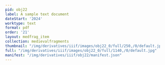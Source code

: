 ```yaml
---
pid: obj22
label: A sample text document
dateStart: '2024'
worktype: text
format: pdf
order: '21'
layout: medfrag_item
collection: medievalfragments
thumbnail: "/img/derivatives/iiif/images/obj22_0/full/250,/0/default.jpg"
full: "/img/derivatives/iiif/images/obj22_0/full/1140,/0/default.jpg"
manifest: "/img/derivatives/iiif/obj22/manifest.json"
---
```

